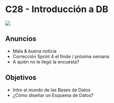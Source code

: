 # C28 - Introducción a DB

<img src="https://media.giphy.com/media/3osxYc2axjCJNsCXyE/giphy.gif" />

## Anuncios

- Mala & buena noticia
- Corrección Sprint 4 el finde / próxima semana
- A quién no le llegó la encuesta?

## Objetivos

- Intro al mundo de las Bases de Datos
- ¿Cómo diseñar un Esquema de Datos?

